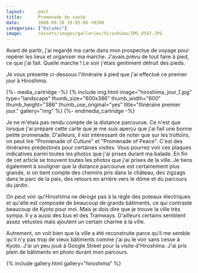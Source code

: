 ```yaml
---
layout:     post
title:      Promenade de santé
date:       2008-09-28 19:05:06 +0200
categories: ["Balades"]
image:      /assets/images/galleries/hiroshima/IMG_0547.JPG
---
```


Avant de partir, j'ai regardé ma carte dans mon prospectus de voyage pour repérer les lieux et organiser ma marche.
J'avais prévu de tout faire à pied, ce que j'ai fait. Quelle marche ! Le soir j'étais gentiment détruit des pieds.

<!--more-->

Je vous présente ci-dessous l'itinéraire à pied que j'ai effectué ce premier jour à Hiroshima.

{%- media_cartridge -%}
{% include img.html
    image="hiroshima_jour_1.jpg"
    type="landscape"
    thumb_size="600x386"
    thumb_width="600"
    thumb_height="386"
    thumb_use_original="yes"
    title="Itinéraire premier jour."
    gallery="img"
%}
{%- endmedia_cartridge -%}

Je ne m'étais pas rendu compte de la distance parcourue. Ce n'est que lorsque j'ai préparé cette carte que je me
suis aperçu que j'ai fait une bonne petite promenade. D'ailleurs, il est intéressant de noter que sur les
trottoirs, on peut lire "Promenade of Culture" et "Promenade of Peace". C'est des itinéraires prédestinés pour
certaines visites. Vous pourrez voir ces plaques indicatives parmi toutes les photos que j'ai prises durant ma
balade. En fin de cet article se trouvent toutes les photos que j'ai prises de la ville. Je tiens également à
souligner que la distance parcourue est certainement plus grande, si on tient compte des chemins pris dans le
château, des zigzags dans le parc de la paix, des retours en arrière vers le dôme et du parcours du jardin.

On peut voir qu'Hiroshima ne déroge pas à la règle des poteaux électriques et qu'elle est composée de beaucoup de
grands bâtiments, ce qui contraste beaucoup de Kyoto pour moi. Mais je dois dire que je trouve la ville très sympa.
Il y a aussi des bus et des Tramways. D'ailleurs certains semblent assez vétustes mais ajoutent un certain charme à
la ville.

Autrement, on voit bien que la ville a été reconstruite parce qu'il me semble qu'il n'y pas trop de vieux bâtiments
comme j'ai pu le voir sans cesse à Kyoto. J'ai un peu joué à Google Street pour la visite d'Hiroshima. J'ai pris
plein de bâtiments en photo durant mon parcours.

{% include gallery.html gallery="hiroshima" %}

